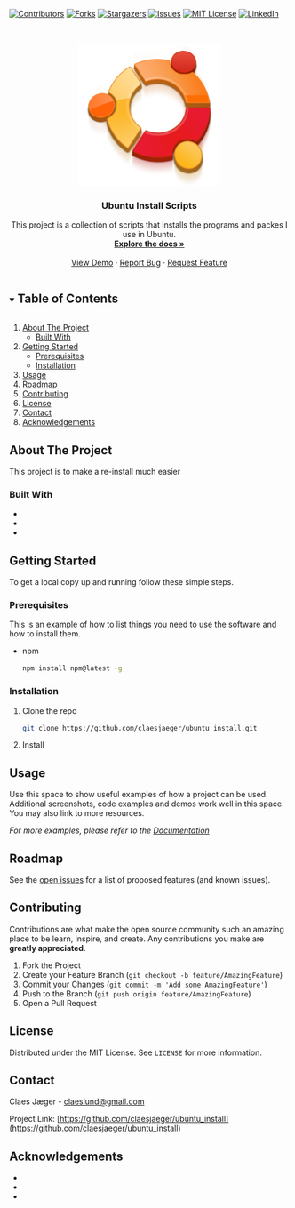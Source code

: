 <!--
*** Thanks for checking out the Best-README-Template. If you have a suggestion
*** that would make this better, please fork the repo and create a pull request
*** or simply open an issue with the tag "enhancement".
*** Thanks again! Now go create something AMAZING! :D
***
***
***
*** To avoid retyping too much info. Do a search and replace for the following:
*** github_username, repo_name, twitter_handle, email, project_title, project_description
-->



<!-- PROJECT SHIELDS -->
<!--
*** I'm using markdown "reference style" links for readability.
*** Reference links are enclosed in brackets [ ] instead of parentheses ( ).
*** See the bottom of this document for the declaration of the reference variables
*** for contributors-url, forks-url, etc. This is an optional, concise syntax you may use.
*** https://www.markdownguide.org/basic-syntax/#reference-style-links
-->
[![Contributors][contributors-shield]][contributors-url]
[![Forks][forks-shield]][forks-url]
[![Stargazers][stars-shield]][stars-url]
[![Issues][issues-shield]][issues-url]
[![MIT License][license-shield]][license-url]
[![LinkedIn][linkedin-shield]][linkedin-url]



<!-- PROJECT LOGO -->
<br />
<p align="center">
  <a href="https://github.com/claesjaeger/ubuntu_install">
    <img src="images/ubuntu.png" alt="Logo" width="256" height="256">
  </a>

  <h3 align="center">Ubuntu Install Scripts</h3>

  <p align="center">
    This project is a collection of scripts that installs the programs and packes I use in Ubuntu.
    <br />
    <a href="https://github.com/claesjaeger/ubuntu_install/tree/master/docs"><strong>Explore the docs »</strong></a>
    <br />
    <br />
    <a href="https://github.com/claesjaeger/ubuntu_install">View Demo</a>
    ·
    <a href="https://github.com/claesjaeger/ubuntu_install/issues">Report Bug</a>
    ·
    <a href="https://github.com/claesjaeger/ubuntu_install/issues">Request Feature</a>
  </p>
</p>



<!-- TABLE OF CONTENTS -->
<details open="open">
  <summary><h2 style="display: inline-block">Table of Contents</h2></summary>
  <ol>
    <li>
      <a href="#about-the-project">About The Project</a>
      <ul>
        <li><a href="#built-with">Built With</a></li>
      </ul>
    </li>
    <li>
      <a href="#getting-started">Getting Started</a>
      <ul>
        <li><a href="#prerequisites">Prerequisites</a></li>
        <li><a href="#installation">Installation</a></li>
      </ul>
    </li>
    <li><a href="#usage">Usage</a></li>
    <li><a href="#roadmap">Roadmap</a></li>
    <li><a href="#contributing">Contributing</a></li>
    <li><a href="#license">License</a></li>
    <li><a href="#contact">Contact</a></li>
    <li><a href="#acknowledgements">Acknowledgements</a></li>
  </ol>
</details>



<!-- ABOUT THE PROJECT -->
## About The Project

This project is to make a re-install much easier

### Built With

* []()
* []()
* []()



<!-- GETTING STARTED -->
## Getting Started

To get a local copy up and running follow these simple steps.

### Prerequisites

This is an example of how to list things you need to use the software and how to install them.
* npm
  ```sh
  npm install npm@latest -g
  ```

### Installation

1. Clone the repo
   ```sh
   git clone https://github.com/claesjaeger/ubuntu_install.git
   ```
2. Install 



<!-- USAGE EXAMPLES -->
## Usage

Use this space to show useful examples of how a project can be used. Additional screenshots, code examples and demos work well in this space. You may also link to more resources.

_For more examples, please refer to the [Documentation](https://example.com)_



<!-- ROADMAP -->
## Roadmap

See the [open issues](https://github.com/claesjaeger/ubuntu_install/issues) for a list of proposed features (and known issues).



<!-- CONTRIBUTING -->
## Contributing

Contributions are what make the open source community such an amazing place to be learn, inspire, and create. Any contributions you make are **greatly appreciated**.

1. Fork the Project
2. Create your Feature Branch (`git checkout -b feature/AmazingFeature`)
3. Commit your Changes (`git commit -m 'Add some AmazingFeature'`)
4. Push to the Branch (`git push origin feature/AmazingFeature`)
5. Open a Pull Request



<!-- LICENSE -->
## License

Distributed under the MIT License. See `LICENSE` for more information.



<!-- CONTACT -->
## Contact

Claes Jæger - claeslund@gmail.com

Project Link: [https://github.com/claesjaeger/ubuntu_install](https://github.com/claesjaeger/ubuntu_install)



<!-- ACKNOWLEDGEMENTS -->
## Acknowledgements

* []()
* []()
* []()





<!-- MARKDOWN LINKS & IMAGES -->
<!-- https://www.markdownguide.org/basic-syntax/#reference-style-links -->
[contributors-shield]: https://img.shields.io/github/contributors/claesjaeger/ubuntu_install.svg?style=for-the-badge
[contributors-url]: https://github.com/claesjaeger/ubuntu_install/graphs/contributors
[forks-shield]: https://img.shields.io/github/forks/claesjaeger/ubuntu_install.svg?style=for-the-badge
[forks-url]: https://github.com/claesjaeger/ubuntu_install/network/members
[stars-shield]: https://img.shields.io/github/stars/claesjaeger/ubuntu_install.svg?style=for-the-badge
[stars-url]: https://github.com/claesjaeger/ubuntu_install/stargazers
[issues-shield]: https://img.shields.io/github/issues/claesjaeger/ubuntu_install.svg?style=for-the-badge
[issues-url]: https://github.com/claesjaeger/ubuntu_install/issues
[license-shield]: https://img.shields.io/github/license/claesjaeger/ubuntu_install.svg?style=for-the-badge
[license-url]: https://github.com/claesjaeger/ubuntu_install/blob/master/LICENSE.txt
[linkedin-shield]: https://img.shields.io/badge/-LinkedIn-black.svg?style=for-the-badge&logo=linkedin&colorB=555
[linkedin-url]: https://linkedin.com/in/claesjaeger
